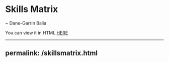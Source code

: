 # Skills Matrix
~ Dane-Garrin Balia

You can view it in HTML [HERE](https://daneb.github.io/skillsmatrix)

---
permalink: /skillsmatrix.html
---
